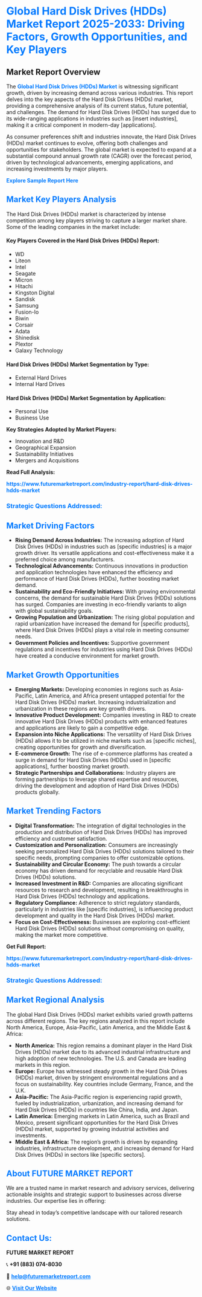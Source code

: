 <h1 style="color: #007BFF;">Global Hard Disk Drives (HDDs) Market Report 2025-2033: Driving Factors, Growth Opportunities, and Key Players</h1>

<section id="overview">
<h2>Market Report Overview</h2>
<p>The <a href="https://www.futuremarketreport.com/industry-report/hard-disk-drives-hdds-market" style="color: #007BFF; text-decoration: none;"><strong>Global Hard Disk Drives (HDDs) Market</strong></a> is witnessing significant growth, driven by increasing demand across various industries. This report delves into the key aspects of the Hard Disk Drives (HDDs) market, providing a comprehensive analysis of its current status, future potential, and challenges. The demand for Hard Disk Drives (HDDs) has surged due to its wide-ranging applications in industries such as [insert industries], making it a critical component in modern-day [applications].</p>
<p>As consumer preferences shift and industries innovate, the Hard Disk Drives (HDDs) market continues to evolve, offering both challenges and opportunities for stakeholders. The global market is expected to expand at a substantial compound annual growth rate (CAGR) over the forecast period, driven by technological advancements, emerging applications, and increasing investments by major players.</p>
</section>

<section id="overview">
<p><a href="https://www.futuremarketreport.com/request-sample/reportId=115715" style="color: #007BFF; text-decoration: none;"><strong>Explore Sample Report Here</strong></a></p>
</section>

<section id="key-players">
<h2 style="color: #007BFF;">Market Key Players Analysis</h2>
<p>The Hard Disk Drives (HDDs) market is characterized by intense competition among key players striving to capture a larger market share. Some of the leading companies in the market include:</p>
<h4>Key Players Covered in the Hard Disk Drives (HDDs) Report:</h4>
<ul><li>WD</li><li>Liteon</li><li>Intel</li><li>Seagate</li><li>Micron</li><li>Hitachi</li><li>Kingston Digital</li><li>Sandisk</li><li>Samsung</li><li>Fusion-Io</li><li>Biwin</li><li>Corsair</li><li>Adata</li><li>Shinedisk</li><li>Plextor</li><li>Galaxy Technology</li></ul>
<h4>Hard Disk Drives (HDDs) Market Segmentation by Type:</h4>
<ul><li>External Hard Drives</li><li>Internal Hard Drives</li></ul>

<h4>Hard Disk Drives (HDDs) Market Segmentation by Application:</h4>
<ul><li>Personal Use</li><li>Business Use</li></ul>
<p><strong>Key Strategies Adopted by Market Players:</strong></p>
<ul>
<li>Innovation and R&D</li>
<li>Geographical Expansion</li>
<li>Sustainability Initiatives</li>
<li>Mergers and Acquisitions</li>
</ul>
</section>

<section>
<p><strong>Read Full Analysis: </strong></p><a href="https://www.futuremarketreport.com/industry-report/hard-disk-drives-hdds-market" style="color: #007BFF; text-decoration: none;"><strong>https://www.futuremarketreport.com/industry-report/hard-disk-drives-hdds-market</strong></a>
<h3 style="color: #007BFF;">Strategic Questions Addressed:</h3>
</section>

<section id="driving-factors">
<h2 style="color: #007BFF;">Market Driving Factors</h2>
<ul>
<li><strong>Rising Demand Across Industries:</strong> The increasing adoption of Hard Disk Drives (HDDs) in industries such as [specific industries] is a major growth driver. Its versatile applications and cost-effectiveness make it a preferred choice among manufacturers.</li>
<li><strong>Technological Advancements:</strong> Continuous innovations in production and application technologies have enhanced the efficiency and performance of Hard Disk Drives (HDDs), further boosting market demand.</li>
<li><strong>Sustainability and Eco-Friendly Initiatives:</strong> With growing environmental concerns, the demand for sustainable Hard Disk Drives (HDDs) solutions has surged. Companies are investing in eco-friendly variants to align with global sustainability goals.</li>
<li><strong>Growing Population and Urbanization:</strong> The rising global population and rapid urbanization have increased the demand for [specific products], where Hard Disk Drives (HDDs) plays a vital role in meeting consumer needs.</li>
<li><strong>Government Policies and Incentives:</strong> Supportive government regulations and incentives for industries using Hard Disk Drives (HDDs) have created a conducive environment for market growth.</li>
</ul>
</section>

<section id="growth-opportunities">
<h2 style="color: #007BFF;">Market Growth Opportunities</h2>
<ul>
<li><strong>Emerging Markets:</strong> Developing economies in regions such as Asia-Pacific, Latin America, and Africa present untapped potential for the Hard Disk Drives (HDDs) market. Increasing industrialization and urbanization in these regions are key growth drivers.</li>
<li><strong>Innovative Product Development:</strong> Companies investing in R&D to create innovative Hard Disk Drives (HDDs) products with enhanced features and applications are likely to gain a competitive edge.</li>
<li><strong>Expansion into Niche Applications:</strong> The versatility of Hard Disk Drives (HDDs) allows it to be utilized in niche markets such as [specific niches], creating opportunities for growth and diversification.</li>
<li><strong>E-commerce Growth:</strong> The rise of e-commerce platforms has created a surge in demand for Hard Disk Drives (HDDs) used in [specific applications], further boosting market growth.</li>
<li><strong>Strategic Partnerships and Collaborations:</strong> Industry players are forming partnerships to leverage shared expertise and resources, driving the development and adoption of Hard Disk Drives (HDDs) products globally.</li>
</ul>
</section>

<section id="trending-factors">
<h2 style="color: #007BFF;">Market Trending Factors</h2>
<ul>
<li><strong>Digital Transformation:</strong> The integration of digital technologies in the production and distribution of Hard Disk Drives (HDDs) has improved efficiency and customer satisfaction.</li>
<li><strong>Customization and Personalization:</strong> Consumers are increasingly seeking personalized Hard Disk Drives (HDDs) solutions tailored to their specific needs, prompting companies to offer customizable options.</li>
<li><strong>Sustainability and Circular Economy:</strong> The push towards a circular economy has driven demand for recyclable and reusable Hard Disk Drives (HDDs) solutions.</li>
<li><strong>Increased Investment in R&D:</strong> Companies are allocating significant resources to research and development, resulting in breakthroughs in Hard Disk Drives (HDDs) technology and applications.</li>
<li><strong>Regulatory Compliance:</strong> Adherence to strict regulatory standards, particularly in industries like [specific industries], is influencing product development and quality in the Hard Disk Drives (HDDs) market.</li>
<li><strong>Focus on Cost-Effectiveness:</strong> Businesses are exploring cost-efficient Hard Disk Drives (HDDs) solutions without compromising on quality, making the market more competitive.</li>
</ul>
</section>

<section>
<p><strong>Get Full Report: </strong></p><a href="https://www.futuremarketreport.com/industry-report/hard-disk-drives-hdds-market" style="color: #007BFF; text-decoration: none;"><strong>https://www.futuremarketreport.com/industry-report/hard-disk-drives-hdds-market</strong></a>
<h3 style="color: #007BFF;">Strategic Questions Addressed:</h3>
</section>


<section id="regional-analysis">
<h2 style="color: #007BFF;">Market Regional Analysis</h2>
<p>The global Hard Disk Drives (HDDs) market exhibits varied growth patterns across different regions. The key regions analyzed in this report include North America, Europe, Asia-Pacific, Latin America, and the Middle East & Africa:</p>
<ul>
<li><strong>North America:</strong> This region remains a dominant player in the Hard Disk Drives (HDDs) market due to its advanced industrial infrastructure and high adoption of new technologies. The U.S. and Canada are leading markets in this region.</li>
<li><strong>Europe:</strong> Europe has witnessed steady growth in the Hard Disk Drives (HDDs) market, driven by stringent environmental regulations and a focus on sustainability. Key countries include Germany, France, and the U.K.</li>
<li><strong>Asia-Pacific:</strong> The Asia-Pacific region is experiencing rapid growth, fueled by industrialization, urbanization, and increasing demand for Hard Disk Drives (HDDs) in countries like China, India, and Japan.</li>
<li><strong>Latin America:</strong> Emerging markets in Latin America, such as Brazil and Mexico, present significant opportunities for the Hard Disk Drives (HDDs) market, supported by growing industrial activities and investments.</li>
<li><strong>Middle East & Africa:</strong> The region’s growth is driven by expanding industries, infrastructure development, and increasing demand for Hard Disk Drives (HDDs) in sectors like [specific sectors].</li>
</ul>
</section>

<footer>
<h2 style="color: #007BFF;">About FUTURE MARKET REPORT</h2>
<p>We are a trusted name in market research and advisory services, delivering actionable insights and strategic support to businesses across diverse industries. Our expertise lies in offering:</p>

<p>Stay ahead in today’s competitive landscape with our tailored research solutions.</p>

<h2 style="color: #007BFF;">Contact Us:</h2>
<p><strong>FUTURE MARKET REPORT</strong></p>
<p>📞 <strong>+91 (883) 074-8030</strong></p>
<p>📧 <strong><a href="mailto:help@futuremarketreport.com" style="color: #007BFF;">help@futuremarketreport.com</a></strong></p>
<p>🌐 <strong><a href="https://www.futuremarketreport.com/" style="color: #007BFF;">Visit Our Website</a></strong></p>
</footer>